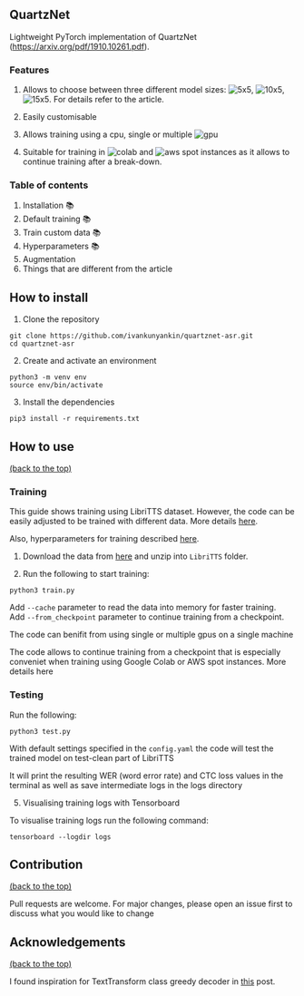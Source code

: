 ## QuartzNet

Lightweight PyTorch implementation of QuartzNet (https://arxiv.org/pdf/1910.10261.pdf). <!-- You can choose between three different version of the model: ```5x5, 10x5, 15x5```. For details refer to the article. -->

<!-- <p align="center"><img width="300" src="https://developer-blogs.nvidia.com/wp-content/uploads/2019/12/QuartzNet-architecture.png"></a></p> -->
<!-- 
<div align="center"><i><small>QuartzNet BxR architecture</small></i></div> -->

### Features

1. Allows to choose between three different model sizes: ![5x5](https://img.shields.io/badge/-5x5-blue), ![10x5](https://img.shields.io/badge/-10x5-blue), ![15x5](https://img.shields.io/badge/-15x5-blue). For details refer to the article.

2. Easily customisable

3. Allows training using a cpu, single or multiple ![gpu](https://img.shields.io/badge/-gpus-green)

4. Suitable for training in ![colab](https://img.shields.io/badge/-Google%20Colab-orange) and ![aws](https://img.shields.io/badge/-AWS-orange) spot instances as it allows to continue training after a break-down.

### Table of contents

1. Installation :books:
2. Default training :books:
3. Train custom data :books:
4. Hyperparameters :books:
5. Augmentation
6. Things that are different from the article 

## How to install

1. Clone the repository
``` 
git clone https://github.com/ivankunyankin/quartznet-asr.git
cd quartznet-asr 
```

2. Create and activate an environment 
``` 
python3 -m venv env 
source env/bin/activate 
```

3. Install the dependencies 
``` 
pip3 install -r requirements.txt 
```

## How to use

[(back to the top)](#quartznet)

### Training

This guide shows training using LibriTTS dataset. However, the code can be easily adjusted to be trained with different data. More details [here](docs/data.md).

Also, hyperparameters for training described [here](docs/hparams.md).

1. Download the data from [here](https://openslr.org/60/) and unzip into ```LibriTTS``` folder.

2. Run the following to start training:

```
python3 train.py
```
Add ```--cache``` parameter to read the data into memory for faster training.  
Add ```--from_checkpoint``` parameter to continue training from a checkpoint.

The code can benifit from using single or multiple gpus on a single machine

The code allows to continue training from a checkpoint that is especially conveniet when training using Google Colab or AWS spot instances. More details here

### Testing

Run the following:
```
python3 test.py
```

With default settings specified in the ```config.yaml``` the code will test the trained model on test-clean part of LibriTTS

It will print the resulting WER (word error rate) and CTC loss values in the terminal as well as save intermediate logs in the logs directory

5. Visualising training logs with Tensorboard

To visualise training logs run the following command:
```
tensorboard --logdir logs
```

## Contribution

[(back to the top)](#quartznet)

Pull requests are welcome. For major changes, please open an issue first to discuss what you would like to change

## Acknowledgements

[(back to the top)](#quartznet)

I found inspiration for TextTransform class greedy decoder in [this](https://www.assemblyai.com/blog/end-to-end-speech-recognition-pytorch) post.
